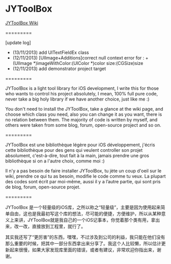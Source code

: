 JYToolBox
=========

<a href="https://github.com/Doraemomo/JYToolBox/wiki">JYToolBox Wiki</a>

=========

[update log]

- (13/11/2013) add UITextFieldEx class
- (12/11/2013) [UIImage+Additions]correct null context error for : + (UIImage *)imageWithColor:(UIColor *)color size:(CGSize)size
- (12/11/2013) add demonstrator project target

=========

JYToolBox is a light tool library for iOS development, I write this for those who wants to control his project absolutely, I mean, 100% full pure code, never take a big holy library if we have another choice, just like me :)

You don't need to install the JYToolBox, take a glance at the wiki page, and choose which class you need, also you can change it as you want, there is no relation between them. The majority of code is written by myself, and others were taken from some blog, forum, open-source project and so on.

=========

JYToolBox est une bibliothèque légère pour iOS développement, j'écris cette bibliothèque pour des gens qui veulent controller son projet absolument, c'est-à-dire, tout fait à la main, jamais prendre une gros bibliothèque si on a l'autre choix, comme moi :)

Il n'y a pas besoin de faire installer JYToolBox, tu jète un coup d'oeil sur le wiki, prendre ce qui tu as besoin, modifie le code comme tu veux. La plupart des codes sont écrit par moi-même, aussi il y a l’autre partie, qui sont pris de blog, forum, open-source projet.

=========

JYToolBox 是一个轻量级的iOS库，之所以称之“轻量级”，主要是因为使用起来简单自由，这也是我最初写这个库的想法，尽可能的便捷，方便维护，所以从某种意义上来讲，JYToolBox就是我自己的一个iOS记事本，你觉着那个类有用，拿出来，改一改，直接放到工程里，就行了。

其实我还写了“更厉害”的东西，嘿嘿，不过涉及到公司的利益，我只能在他们没有那么重要的时候，把其中一部分东西拿出来分享了。我这个人比较懒，所以估计更新起来很慢，如果大家发现库里面的错误，或者有建议，非常欢迎你指出来，谢谢。

